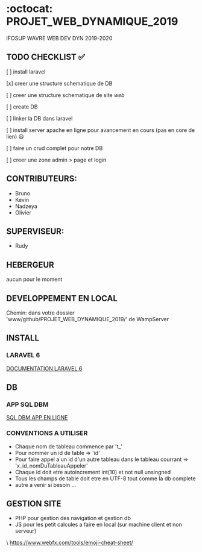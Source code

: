 # :octocat: PROJET_WEB_DYNAMIQUE_2019
IFOSUP WAVRE WEB DEV DYN 2019-2020

## TODO CHECKLIST :white_check_mark:

[ ] install laravel

[x] creer une structure schematique de DB

[ ] creer une structure schematique de site _web_

[ ] create DB

[ ] linker la DB dans laravel

[ ] install server apache en ligne pour avancement en cours (pas en core de lien) :smiley:

[ ] faire un crud complet pour notre DB

[ ] creer une zone admin > page et login
 
## CONTRIBUTEURS:

* Bruno
* Kevin
* Nadzeya
* Olivier

## SUPERVISEUR:

* Rudy

## HEBERGEUR

aucun pour le moment
  
## DEVELOPPEMENT EN LOCAL

Chemin: dans votre dossier 'www/github/PROJET_WEB_DYNAMIQUE_2019/' de WampServer

## INSTALL 

### LARAVEL 6

[DOCUMENTATION LARAVEL 6](https://laravel.com/docs/6.x)

## DB

### APP SQL DBM

[SQL DBM APP EN LIGNE](https://app.sqldbm.com/)

### CONVENTIONS A UTILISER

* Chaque nom de tableau commence par 't_'
* Pour nommer un id de table => 'id'
* Pour faire appel a un id d'un autre tableau dans le tableau courrant => 'x_id_nomDuTableauAppeler'
* Chaque id doit etre autoincrement int(10) et not null unsingned
* Tous les champs de table doit etre en UTF-8 tout comme la db complete
* autre a venir si besoin ...

## GESTION SITE

* PHP pour gestion des navigation et gestion db
* JS pour les petit calcules a faire en local (sur machine client et non serveur)

\ https://www.webfx.com/tools/emoji-cheat-sheet/
